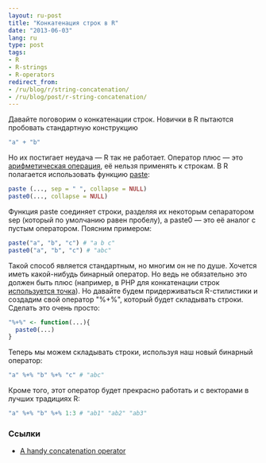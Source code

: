 ```yaml
---
layout: ru-post
title: "Конкатенация строк в R"
date: "2013-06-03"
lang: ru
type: post
tags:
- R
- R-strings
- R-operators
redirect_from:
- /ru/blog/r/string-concatenation/
- /ru/blog/post/r-string-concatenation/
---
```


Давайте поговорим о конкатенации строк. Новички в R пытаются пробовать стандартную конструкцию

``` r
"a" + "b"
```

Но их постигает неудача — R так не работает. Оператор плюс — это [арифметическая операция](http://stat.ethz.ch/R-manual/R-patched/library/base/html/Arithmetic.html), её нельзя применять к строкам. В R полагается использовать функцию [paste](http://stat.ethz.ch/R-manual/R-patched/library/base/html/paste.html):

``` r
paste (..., sep = " ", collapse = NULL)
paste0(..., collapse = NULL)
```

<!--more-->

Функция paste соединяет строки, разделяя их некоторым сепаратором sep (который по умолчанию равен пробелу), а paste0 — это её аналог с пустым оператором. Поясним примером:

``` r
paste("a", "b", "c") # "a b c"
paste0("a", "b", "c") # "abc"
```

Такой способ является стандартным, но многим он не по душе. Хочется иметь какой-нибудь бинарный оператор. Но ведь не обязательно это должен быть плюс (например, в PHP для конкатенации строк [используется точка](http://php.net/manual/ru/language.operators.string.php)). Но давайте будем придерживаться R-стилистики и создадим свой оператор "%+%", который будет складывать строки. Сделать это очень просто:

``` r
"%+%" <- function(...){
  paste0(...)
}
```

Теперь мы можем складывать строки, используя наш новый бинарный оператор:

``` r
"a" %+% "b" %+% "c" # "abc"
```

Кроме того, этот оператор будет прекрасно работать и с векторами в лучших традициях R:

``` r
"a" %+% "b" %+% 1:3 # "ab1" "ab2" "ab3"
```

### Ссылки

* [A handy concatenation operator](http://ctszkin.com/2013/02/12/a-handy-concatenatio-operator/)